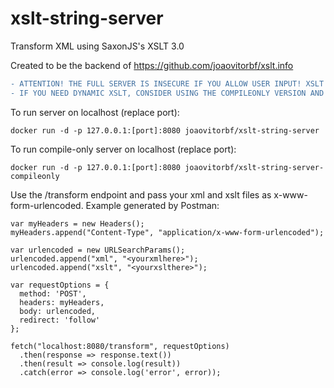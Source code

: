 # xslt-string-server
Transform XML using SaxonJS's XSLT 3.0

Created to be the backend of https://github.com/joaovitorbf/xslt.info

```diff
- ATTENTION! THE FULL SERVER IS INSECURE IF YOU ALLOW USER INPUT! XSLT INJECTION CAN RUN ARBITRARY CODE INSIDE THE CONTAINER!
- IF YOU NEED DYNAMIC XSLT, CONSIDER USING THE COMPILEONLY VERSION AND PROCESSING IT CLIENTISDE VIA SAXONJS
```

To run server on localhost (replace port):

```
docker run -d -p 127.0.0.1:[port]:8080 joaovitorbf/xslt-string-server
```

To run compile-only server on localhost (replace port):

```
docker run -d -p 127.0.0.1:[port]:8080 joaovitorbf/xslt-string-server-compileonly
```


Use the /transform endpoint and pass your xml and xslt files as x-www-form-urlencoded. Example generated by Postman:

```
var myHeaders = new Headers();
myHeaders.append("Content-Type", "application/x-www-form-urlencoded");

var urlencoded = new URLSearchParams();
urlencoded.append("xml", "<yourxmlhere>");
urlencoded.append("xslt", "<yourxslthere>");

var requestOptions = {
  method: 'POST',
  headers: myHeaders,
  body: urlencoded,
  redirect: 'follow'
};

fetch("localhost:8080/transform", requestOptions)
  .then(response => response.text())
  .then(result => console.log(result))
  .catch(error => console.log('error', error));
```
